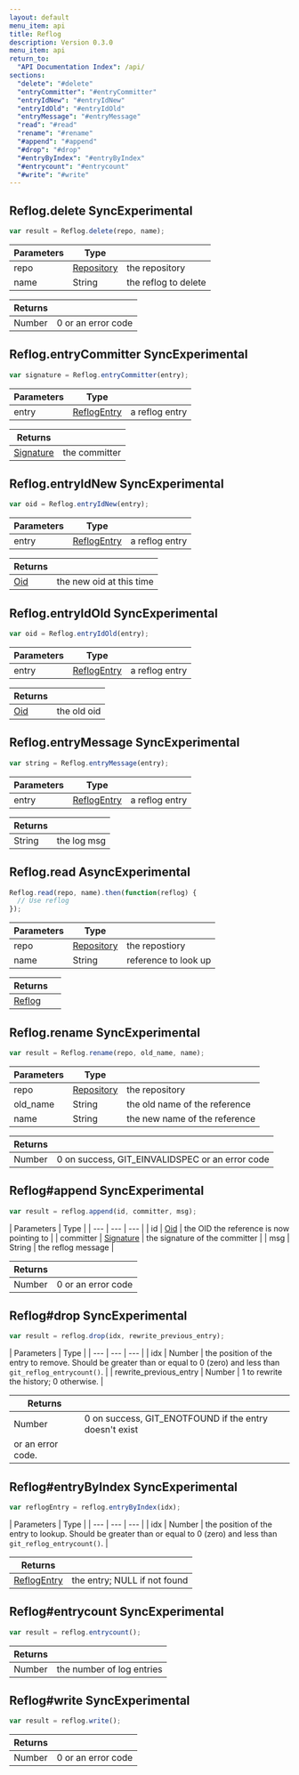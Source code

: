 ```yaml
---
layout: default
menu_item: api
title: Reflog
description: Version 0.3.0
menu_item: api
return_to:
  "API Documentation Index": /api/
sections:
  "delete": "#delete"
  "entryCommitter": "#entryCommitter"
  "entryIdNew": "#entryIdNew"
  "entryIdOld": "#entryIdOld"
  "entryMessage": "#entryMessage"
  "read": "#read"
  "rename": "#rename"
  "#append": "#append"
  "#drop": "#drop"
  "#entryByIndex": "#entryByIndex"
  "#entrycount": "#entrycount"
  "#write": "#write"
---
```


## <a name="delete"></a><span>Reflog.</span>delete <span class="tags"><span class="sync">Sync</span><span class="experimental">Experimental</span></span>

```js
var result = Reflog.delete(repo, name);
```

| Parameters | Type |   |
| --- | --- | --- |
| repo | [Repository](/api/repository/) | the repository |
| name | String | the reflog to delete |

| Returns |  |
| --- | --- |
| Number |  0 or an error code |

## <a name="entryCommitter"></a><span>Reflog.</span>entryCommitter <span class="tags"><span class="sync">Sync</span><span class="experimental">Experimental</span></span>

```js
var signature = Reflog.entryCommitter(entry);
```

| Parameters | Type |   |
| --- | --- | --- |
| entry | [ReflogEntry](/api/reflog_entry/) | a reflog entry |

| Returns |  |
| --- | --- |
| [Signature](/api/signature/) |  the committer |

## <a name="entryIdNew"></a><span>Reflog.</span>entryIdNew <span class="tags"><span class="sync">Sync</span><span class="experimental">Experimental</span></span>

```js
var oid = Reflog.entryIdNew(entry);
```

| Parameters | Type |   |
| --- | --- | --- |
| entry | [ReflogEntry](/api/reflog_entry/) | a reflog entry |

| Returns |  |
| --- | --- |
| [Oid](/api/oid/) |  the new oid at this time |

## <a name="entryIdOld"></a><span>Reflog.</span>entryIdOld <span class="tags"><span class="sync">Sync</span><span class="experimental">Experimental</span></span>

```js
var oid = Reflog.entryIdOld(entry);
```

| Parameters | Type |   |
| --- | --- | --- |
| entry | [ReflogEntry](/api/reflog_entry/) | a reflog entry |

| Returns |  |
| --- | --- |
| [Oid](/api/oid/) |  the old oid |

## <a name="entryMessage"></a><span>Reflog.</span>entryMessage <span class="tags"><span class="sync">Sync</span><span class="experimental">Experimental</span></span>

```js
var string = Reflog.entryMessage(entry);
```

| Parameters | Type |   |
| --- | --- | --- |
| entry | [ReflogEntry](/api/reflog_entry/) | a reflog entry |

| Returns |  |
| --- | --- |
| String |  the log msg |

## <a name="read"></a><span>Reflog.</span>read <span class="tags"><span class="async">Async</span><span class="experimental">Experimental</span></span>

```js
Reflog.read(repo, name).then(function(reflog) {
  // Use reflog
});
```

| Parameters | Type |   |
| --- | --- | --- |
| repo | [Repository](/api/repository/) | the repostiory |
| name | String | reference to look up |

| Returns |  |
| --- | --- |
| [Reflog](/api/reflog/) |  |

## <a name="rename"></a><span>Reflog.</span>rename <span class="tags"><span class="sync">Sync</span><span class="experimental">Experimental</span></span>

```js
var result = Reflog.rename(repo, old_name, name);
```

| Parameters | Type |   |
| --- | --- | --- |
| repo | [Repository](/api/repository/) | the repository |
| old_name | String | the old name of the reference |
| name | String | the new name of the reference |

| Returns |  |
| --- | --- |
| Number |  0 on success, GIT_EINVALIDSPEC or an error code |

## <a name="append"></a><span>Reflog#</span>append <span class="tags"><span class="sync">Sync</span><span class="experimental">Experimental</span></span>

```js
var result = reflog.append(id, committer, msg);
```

| Parameters | Type |
| --- | --- | --- |
| id | [Oid](/api/oid/) | the OID the reference is now pointing to |
| committer | [Signature](/api/signature/) | the signature of the committer |
| msg | String | the reflog message |

| Returns |  |
| --- | --- |
| Number |  0 or an error code |

## <a name="drop"></a><span>Reflog#</span>drop <span class="tags"><span class="sync">Sync</span><span class="experimental">Experimental</span></span>

```js
var result = reflog.drop(idx, rewrite_previous_entry);
```

| Parameters | Type |
| --- | --- | --- |
| idx | Number | the position of the entry to remove. Should be greater than or equal to 0 (zero) and less than `git_reflog_entrycount()`. |
| rewrite_previous_entry | Number | 1 to rewrite the history; 0 otherwise. |

| Returns |  |
| --- | --- |
| Number |  0 on success, GIT_ENOTFOUND if the entry doesn't exist
 or an error code. |

## <a name="entryByIndex"></a><span>Reflog#</span>entryByIndex <span class="tags"><span class="sync">Sync</span><span class="experimental">Experimental</span></span>

```js
var reflogEntry = reflog.entryByIndex(idx);
```

| Parameters | Type |
| --- | --- | --- |
| idx | Number | the position of the entry to lookup. Should be greater than or equal to 0 (zero) and less than `git_reflog_entrycount()`. |

| Returns |  |
| --- | --- |
| [ReflogEntry](/api/reflog_entry/) |  the entry; NULL if not found |

## <a name="entrycount"></a><span>Reflog#</span>entrycount <span class="tags"><span class="sync">Sync</span><span class="experimental">Experimental</span></span>

```js
var result = reflog.entrycount();
```

| Returns |  |
| --- | --- |
| Number |  the number of log entries |

## <a name="write"></a><span>Reflog#</span>write <span class="tags"><span class="sync">Sync</span><span class="experimental">Experimental</span></span>

```js
var result = reflog.write();
```

| Returns |  |
| --- | --- |
| Number |  0 or an error code |

